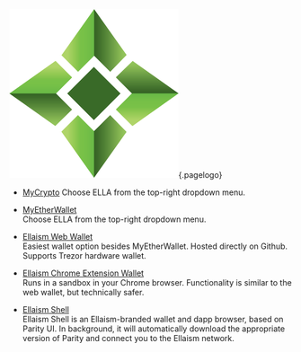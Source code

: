 ![Logo](/uploads/logo.png "Logo"){.pagelogo}
<!-- TITLE: Wallets -->
<!-- SUBTITLE: Ellaism - A stable network with no premine and no dev fees -->

* [MyCrypto](https://mycrypto.com)
Choose ELLA from the top-right dropdown menu.  

* [MyEtherWallet](https://myetherwallet.com)  
Choose ELLA from the top-right dropdown menu.

* [Ellaism Web Wallet](https://ellaism.github.io/ellawallet)  
Easiest wallet option besides MyEtherWallet. Hosted directly on Github. Supports Trezor hardware wallet.  

* [Ellaism Chrome Extension Wallet](https://chrome.google.com/webstore/detail/myellawallet/bgfofdgebpphdhddggaggeafenegbjef)  
Runs in a sandbox in your Chrome browser. Functionality is similar to the web wallet, but technically safer.  

* [Ellaism Shell](https://github.com/ellaism/shell/releases)  
Ellaism Shell is an Ellaism-branded wallet and dapp browser, based on Parity UI. In background, it will automatically download the appropriate version of Parity and connect you to the Ellaism network.